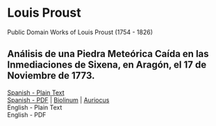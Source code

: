 # Louis Proust

Public Domain Works of Louis Proust (1754 - 1826)

## Análisis de una Piedra Meteórica Caída en las Inmediaciones de Sixena, en Aragón, el 17 de Noviembre de 1773.

[Spanish - Plain Text](analisis-de-una-piedra-meteorica-de-sixena/full-text-spanish.md)  
[Spanish - PDF](https://cdn.solaranamnesis.com/Proust/proust_sixena_1804_spanish.pdf) | [Biolinum](https://cdn.solaranamnesis.com/Proust/proust_sixena_1804_spanish_biolinum.pdf) | [Auriocus](https://cdn.solaranamnesis.com/Proust/proust_sixena_1804_spanish_aurical.pdf)  
English - Plain Text  
English - PDF  

